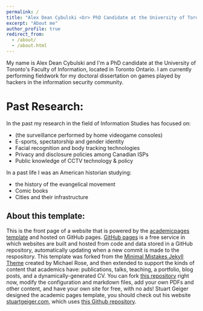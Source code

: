 ```yaml
---
permalink: /
title: "Alex Dean Cybulski <br> PhD Candidate at the University of Toronto"
excerpt: "About me"
author_profile: true
redirect_from: 
  - /about/
  - /about.html
---
```


My name is Alex Dean Cybulski and I'm a PhD candidate at the University of Toronto's Faculty of Information, located in Toronto Ontario. I am currently performing fieldwork for my doctoral dissertation on games played by hackers in the information security community. 

Past Research:
======

In the past my research in the field of Information Studies has focused on:
* (the surveillance performed by home videogame consoles)
* E-sports, spectatorship and gender identity
* Facial recognition and body tracking technologies
* Privacy and disclosure policies among Canadian ISPs
* Public knowledge of CCTV technology & policy

In a past life I was an American historian studying: 
* the history of the evangelical movement
* Comic books
* Cities and their infrastructure

About this template:
------
This is the front page of a website that is powered by the [academicpages template](https://github.com/academicpages/academicpages.github.io) and hosted on GitHub pages. [GitHub pages](https://pages.github.com) is a free service in which websites are built and hosted from code and data stored in a GitHub repository, automatically updating when a new commit is made to the respository. This template was forked from the [Minimal Mistakes Jekyll Theme](https://mmistakes.github.io/minimal-mistakes/) created by Michael Rose, and then extended to support the kinds of content that academics have: publications, talks, teaching, a portfolio, blog posts, and a dynamically-generated CV. You can fork [this repository](https://github.com/academicpages/academicpages.github.io) right now, modify the configuration and markdown files, add your own PDFs and other content, and have your own site for free, with no ads! Stuart Geiger designed the academic pages template, you should check out his website [stuartgeiger.com](http://stuartgeiger.com), which uses [this Github repository](https://github.com/staeiou/staeiou.github.io).
